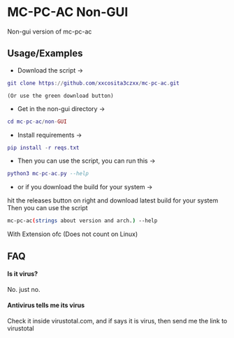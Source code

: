 
# MC-PC-AC Non-GUI

Non-gui version of mc-pc-ac

## Usage/Examples

- Download the script ->

```lua
git clone https://github.com/xxcosita3czxx/mc-pc-ac.git
```

`(Or use the green download button)`

- Get in the non-gui directory ->

```lua
cd mc-pc-ac/non-GUI
```
- Install requirements ->

```lua
pip install -r reqs.txt
```

- Then you can use the script, you can run this ->

```lua
python3 mc-pc-ac.py --help
```

- or if you download the build for your system ->

hit the releases button on right and download latest build for your system
Then you can use the script
```bash
mc-pc-ac(strings about version and arch.) --help
```

With Extension ofc (Does not count on Linux)

## FAQ

#### Is it virus?

No. just no.

#### Antivirus tells me its virus

Check it inside virustotal.com, and if says it is virus, then send me the link to virustotal
